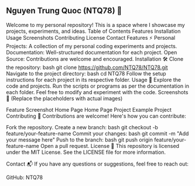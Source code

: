 ## Nguyen Trung Quoc (NTQ78) 🌟
Welcome to my personal repository! This is a space where I showcase my projects, experiments, and ideas.
Table of Contents
Features
Installation
Usage
Screenshots
Contributing
License
Contact
Features ⚡
Personal Projects: A collection of my personal coding experiments and projects.
Documentation: Well-structured documentation for each project.
Open Source: Contributions are welcome and encouraged.
Installation 🛠️
Clone the repository:
bash
git clone https://github.com/NTQ78/NTQ78.git
Navigate to the project directory:
bash
cd NTQ78
Follow the setup instructions for each project in its respective folder.
Usage 🚀
Explore the code and projects.
Run the scripts or programs as per the documentation in each folder.
Feel free to modify and experiment with the code.
Screenshots 📸
(Replace the placeholders with actual images)

Feature	Screenshot
Home Page	Home Page
Project Example	Project
Contributing 🤝
Contributions are welcome! Here's how you can contribute:

Fork the repository.
Create a new branch:
bash
git checkout -b feature/your-feature-name
Commit your changes:
bash
git commit -m "Add your message here"
Push to the branch:
bash
git push origin feature/your-feature-name
Open a pull request.
License 📜
This repository is licensed under the MIT License. See the LICENSE file for more information.

Contact 📬
If you have any questions or suggestions, feel free to reach out:

GitHub: NTQ78
